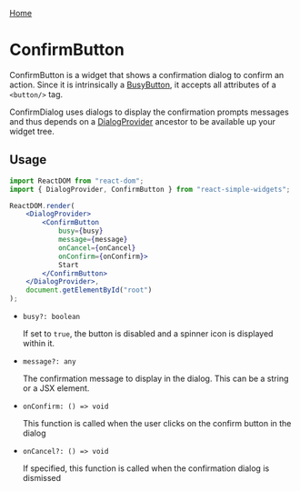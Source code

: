 [Home](../../../README.md)

# ConfirmButton

ConfirmButton is a widget that shows a confirmation dialog to confirm an action. Since it is intrinsically a [BusyButton](../busy-button/busy-button.md), it accepts all attributes of a `<button/>` tag.

ConfirmDialog uses dialogs to display the confirmation prompts messages and thus depends on a [DialogProvider](../../dialog-provider/dialog-provider-usage.md) ancestor to be available up your widget tree.

## Usage

```jsx
import ReactDOM from "react-dom";
import { DialogProvider, ConfirmButton } from "react-simple-widgets";

ReactDOM.render(
    <DialogProvider>
        <ConfirmButton
            busy={busy}
            message={message}
            onCancel={onCancel}
            onConfirm={onConfirm}>
            Start
        </ConfirmButton>
    </DialogProvider>,
    document.getElementById("root")
);
```

-   `busy?: boolean`

    If set to `true`, the button is disabled and a spinner icon is displayed within it.
    
-   `message?: any`

    The confirmation message to display in the dialog. This can be a string or a JSX element.

-   `onConfirm: () => void`

    This function is called when the user clicks on the confirm button in the dialog

-   `onCancel?: () => void`

    If specified, this function is called when the confirmation dialog is dismissed
